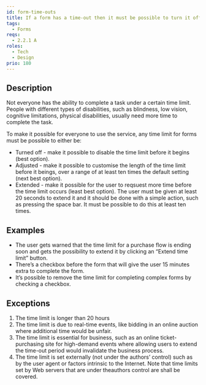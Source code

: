 ```yaml
---
id: form-time-outs
title: If a form has a time-out then it must be possible to turn it off, adjust or extend it
tags:
  - Forms
reqs:
  - 2.2.1 A
roles:
  - Tech
  - Design
prio: 180
---
```


## Description

Not everyone has the ability to complete a task under a certain time limit. People with different types of disabilities, such as blindness, low vision, cognitive limitations, physical disabilities, usually need more time to complete the task.

To make it possible for everyone to use the service, any time limit for forms must be possible to either be:

- Turned off - make it possible to disable the time limit before it begins (best option).
- Adjusted - make it possible to customise the length of the time limit before it beings, over a range of at least ten times the default setting (next best option).
- Extended - make it possible for the user to reqsuest more time before the time limit occurs (least best option). The user must be given at least 20 seconds to extend it and it should be done with a simple action, such as pressing the space bar. It must be possible to do this at least ten times.

## Examples

- The user gets warned that the time limit for a purchase flow is ending soon and gets the possibility to extend it by clicking an “Extend time limit” button.
- There’s a checkbox before the form that will give the user 15 minutes extra to complete the form.
- It’s possible to remove the time limit for completing complex forms by checking a checkbox.

## Exceptions

1. The time limit is longer than 20 hours
2. The time limit is due to real-time events, like bidding in an online auction where additional time would be unfair.
3. The time limit is essential for business, such as an online ticket-purchasing site for high-demand events where allowing users to extend the time-out period would invalidate the business process.
4. The time limit is set externally (not under the authors’ control) such as by the user agent or factors intrinsic to the Internet. Note that time limits set by Web servers that are under theauthors control are shall be covered.
